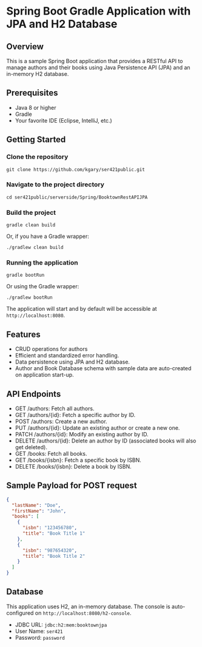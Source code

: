 # Spring Boot Gradle Application with JPA and H2 Database

## Overview

This is a sample Spring Boot application that provides a RESTful API to manage authors and their books using Java Persistence API (JPA) and an in-memory H2 database.

## Prerequisites

- Java 8 or higher
- Gradle
- Your favorite IDE (Eclipse, IntelliJ, etc.)

## Getting Started

### Clone the repository

```shell
git clone https://github.com/kgary/ser421public.git
```

### Navigate to the project directory

```shell
cd ser421public/serverside/Spring/BooktownRestAPIJPA
```

### Build the project

```shell
gradle clean build
```

Or, if you have a Gradle wrapper:

```shell
./gradlew clean build
```

### Running the application

```shell
gradle bootRun
```

Or using the Gradle wrapper:

```shell
./gradlew bootRun
```

The application will start and by default will be accessible at `http://localhost:8080`.

## Features

- CRUD operations for authors
- Efficient and standardized error handling.
- Data persistence using JPA and H2 database.
- Author and Book Database schema with sample data are auto-created on application start-up.

## API Endpoints

- GET /authors: Fetch all authors.
- GET /authors/{id}: Fetch a specific author by ID.
- POST /authors: Create a new author.
- PUT /authors/{id}: Update an existing author or create a new one.
- PATCH /authors/{id}: Modify an existing author by ID.
- DELETE /authors/{id}: Delete an author by ID (associated books will also get deleted).
- GET /books: Fetch all books.
- GET /books/{isbn}: Fetch a specific book by ISBN.
- DELETE /books/{isbn}: Delete a book by ISBN.

## Sample Payload for POST request

```json
{
  "lastName": "Doe",
  "firstName": "John",
  "books": [
    {
      "isbn": "123456780",
      "title": "Book Title 1"
    },
    {
      "isbn": "987654320",
      "title": "Book Title 2"
    }
  ]
}
```

## Database

This application uses H2, an in-memory database. The console is auto-configured on `http://localhost:8080/h2-console`.

- JDBC URL: `jdbc:h2:mem:booktownjpa`
- User Name: `ser421`
- Password: `password`
